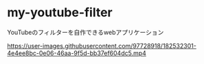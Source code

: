 # my-youtube-filter
YouTubeのフィルターを自作できるwebアプリケーション


https://user-images.githubusercontent.com/97728918/182532301-4e4ee8bc-0e06-46aa-9f5d-bb37ef604dc5.mp4
